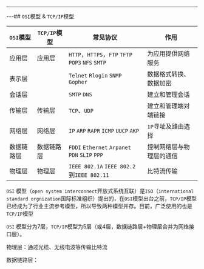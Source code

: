 ---
---## `OSI`模型 & `TCP/IP`模型

| `OSI`模型 | `TCP/IP`模型 | 常见协议 | 作用 |
| ------ | --------- | ---- | ---- |
| 应用层  | 应用层     | `HTTP`，`HTTPS`，`FTP` `TFTP` `POP3` `NFS` `SMTP` | 为应用提供网络服务 |
| 表示层 |            | `Telnet` `Rlogin` `SNMP` `Gopher` | 数据格式转换、数据加密 |
| 会话层 |            | `SMTP` `DNS` | 建立和管理会话 |
| 传输层 | 传输层 | `TCP`、`UDP` | 建立和管理端对端链接 |
| 网络层 | 网络层 | `IP` `ARP` `RAPR` `ICMP` `UUCP` `AKP` | `IP`寻址及路由选择 |
| 数据链路层 | 数据链路层 | `FDDI` `Ethernet` `Arpanet` `PDN` `SLIP` `PPP` | 控制网络层与物理层的通信 |
| 物理层 | 物理层 | `IEEE 802.1A` `IEEE 802.2`到`IEEE 802.11` | 比特流传输 |

`OSI` 模型（`open system interconnect`开放式系统互联）是`ISO`（`international standard orgnization`国际标准组织）提出的，在`OSI`模型出台之前，`TCP/IP`模型已经成为了行业主流参考模型，所以导致两种模型并存。目前，广泛使用的也是`TCP/IP`模型

`OSI` 模型分为7层，`TCP/IP`模型为5层（或4层，数据链路层+物理层合并为网络接口层）。

物理层：通过光缆、无线电波等传输比特流

数据链路层：
